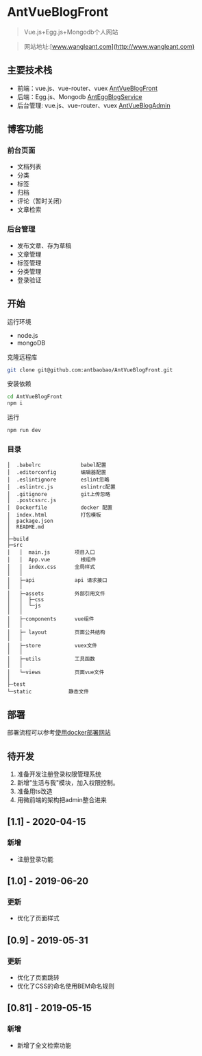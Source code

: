 # AntVueBlogFront

> Vue.js+Egg.js+Mongodb个人网站

> 网站地址:[www.wangleant.com](http://www.wangleant.com)

## 主要技术栈

* 前端：vue.js、vue-router、vuex [AntVueBlogFront](https://github.com/antbaobao/AntVueBlogFront)
* 后端：Egg.js、Mongodb [AntEggBlogService](https://github.com/antbaobao/AntEggBlogService)
* 后台管理: vue.js、vue-router、vuex [AntVueBlogAdmin](https://github.com/antbaobao/AntVueBlogAdmin)

## 博客功能
### 前台页面
- 文档列表
- 分类
- 标签
- 归档
- 评论（暂时关闭）
- 文章检索

### 后台管理
- 发布文章、存为草稿
- 文章管理
- 标签管理
- 分类管理
- 登录验证

## 开始

运行环境
- node.js
- mongoDB

克隆远程库
```bash
git clone git@github.com:antbaobao/AntVueBlogFront.git
```
安装依赖
```bash
cd AntVueBlogFront
npm i
```
运行
```bash
npm run dev
```

### 目录
```
│  .babelrc             babel配置
│  .editorconfig        编辑器配置
│  .eslintignore        eslint忽略
│  .eslintrc.js         eslintrc配置
│  .gitignore           git上传忽略
│  .postcssrc.js
│  Dockerfile           docker 配置
│  index.html           打包模板
│  package.json
│  README.md
│
├─build
├─src
│   │  main.js        项目入口
│   │  App.vue          根组件
│   │  index.css      全局样式
│   │
│   ├─api             api 请求接口
│   │
│   ├─assets          外部引用文件
│   │  ├─css
│   │  └─js
│   │
│   ├─components      vue组件
│   │
│   ├─ layout         页面公共结构
│   │
│   ├─store           vuex文件
│   │
│   ├─utils           工具函数
│   │
│   └─views           页面vue文件
│
├─test
└─static            静态文件
```

## 部署

部署流程可以参考[使用docker部署网站](https://github.com/antbaobao/AntBlog/issues/20)

## 待开发
1. 准备开发注册登录权限管理系统
2. 新增"生活与我"模块，加入权限控制。
3. 准备用ts改造
4. 用微前端的架构把admin整合进来
## [1.1] - 2020-04-15
### 新增
- 注册登录功能

## [1.0] - 2019-06-20
### 更新
- 优化了页面样式

## [0.9] - 2019-05-31
### 更新
- 优化了页面跳转
- 优化了CSS的命名使用BEM命名规则


## [0.81] - 2019-05-15
### 新增
- 新增了全文检索功能

